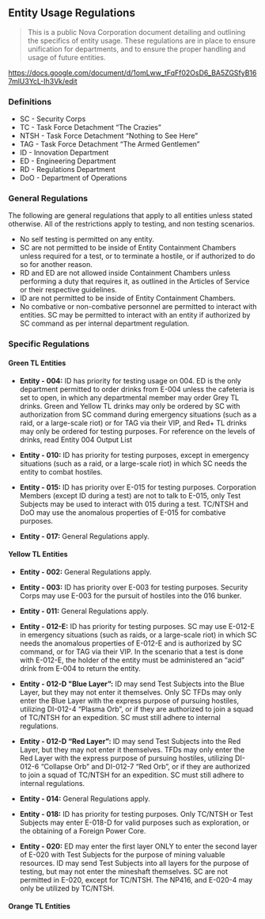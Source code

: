## Entity Usage Regulations

>This is a public Nova Corporation document detailing and outlining the specifics of entity usage. These regulations are in place to ensure unification for departments, and to ensure the proper handling and usage of future entities.

https://docs.google.com/document/d/1omLww_tFqFf02OsD6_BA5ZGSfyB167mlU3YcL-Ih3Vk/edit

### Definitions
* SC - Security Corps 
* TC - Task Force Detachment “The Crazies”
* NTSH - Task Force Detachment “Nothing to See Here”
* TAG - Task Force Detachment “The Armed Gentlemen”
* ID - Innovation Department
* ED - Engineering Department
* RD - Regulations Department
* DoO - Department of Operations


### General Regulations
The following are general regulations that apply to all entities unless stated otherwise.  All of the restrictions apply to testing, and non testing scenarios.
* No self testing is permitted on any entity.
* SC are not permitted to be inside of Entity Containment Chambers unless required for a test, or to terminate a hostile, or if authorized to do so for another reason.
* RD and ED are not allowed inside Containment Chambers unless performing a duty that requires it, as outlined in the Articles of Service or their respective guidelines.
* ID are not permitted to be inside of Entity Containment Chambers.
* No combative or non-combative personnel are permitted to interact with entities. SC may be permitted to interact with an entity if authorized by SC command as per internal department regulation.


### Specific Regulations

#### Green TL Entities

* **Entity - 004:** ID has priority for testing usage on 004. ED is the only department permitted to order drinks from E-004 unless the cafeteria is set to open, in which any departmental member may order Grey TL drinks. Green and Yellow TL drinks may only be ordered by SC with authorization from SC command during emergency situations (such as a raid, or a large-scale riot) or for TAG via their VIP, and Red+ TL drinks may only be ordered for testing purposes. For reference on the levels of drinks, read Entity 004 Output List

* **Entity - 010:** ID has priority for testing purposes, except in emergency situations (such as a raid, or a large-scale riot) in which SC needs the entity to combat hostiles.

* **Entity - 015:** ID has priority over E-015 for testing purposes. Corporation Members (except ID during a test) are not to talk to E-015, only Test Subjects may be used to interact with 015 during a test. TC/NTSH and DoO may use the anomalous properties of E-015 for combative purposes.

* **Entity - 017:** General Regulations apply.


#### Yellow TL Entities

* **Entity - 002:** General Regulations apply.

* **Entity - 003:** ID has priority over E-003 for testing purposes. Security Corps may use E-003 for the pursuit of hostiles into the 016 bunker.

* **Entity - 011:** General Regulations apply.

* **Entity - 012-E:** ID has priority for testing purposes. SC may use E-012-E in emergency situations (such as raids, or a large-scale riot) in which SC needs the anomalous properties of E-012-E and is authorized by SC command, or for TAG via their VIP. In the scenario that a test is done with E-012-E, the holder of the entity must be administered an “acid” drink from E-004 to return the entity.

* **Entity - 012-D "Blue Layer”:** ID may send Test Subjects into the Blue Layer, but they may not enter it themselves. Only SC TFDs may only enter the Blue Layer with the express purpose of pursuing hostiles, utilizing DI-012-4 “Plasma Orb”, or if they are authorized to join a squad of TC/NTSH for an expedition. SC must still adhere to internal regulations.

* **Entity - 012-D “Red Layer”:** ID may send Test Subjects into the Red Layer, but they may not enter it themselves. TFDs may only enter the Red Layer with the express purpose of pursuing hostiles, utilizing DI-012-6 “Collapse Orb” and DI-012-7 “Red Orb”, or if they are authorized to join a squad of TC/NTSH for an expedition. SC must still adhere to internal regulations.

* **Entity - 014:** General Regulations apply.

* **Entity - 018:** ID has priority for testing purposes. Only TC/NTSH or Test Subjects may enter E-018-D for valid purposes such as exploration, or the obtaining of a Foreign Power Core.

* **Entity - 020:** ED may enter the first layer ONLY to enter the second layer of E-020 with Test Subjects for the purpose of mining valuable resources. ID may send Test Subjects into all layers for the purpose of testing, but may not enter the mineshaft themselves. SC are not permitted in E-020, except for TC/NTSH. The NP416, and E-020-4 may only be utilized by TC/NTSH.


#### Orange TL Entities







